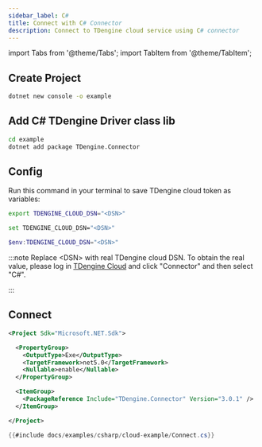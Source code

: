 ```yaml
---
sidebar_label: C#
title: Connect with C# Connector
description: Connect to TDengine cloud service using C# connector
---
```

import Tabs from '@theme/Tabs';
import TabItem from '@theme/TabItem';

## Create Project

```bash
dotnet new console -o example
```

## Add C# TDengine Driver class lib

```bash
cd example
dotnet add package TDengine.Connector
```

## Config

Run this command in your terminal to save TDengine cloud token as variables:

<Tabs defaultValue="bash">
<TabItem value="bash" label="Bash">

```bash
export TDENGINE_CLOUD_DSN="<DSN>"
```

</TabItem>
<TabItem value="cmd" label="CMD">

```bash
set TDENGINE_CLOUD_DSN="<DSN>"
```

</TabItem>
<TabItem value="powershell" label="Powershell">

```powershell
$env:TDENGINE_CLOUD_DSN="<DSN>"
```

</TabItem>
</Tabs>


<!-- exclude -->
:::note
Replace  <DSN\> with real TDengine cloud DSN. To obtain the real value, please log in [TDengine Cloud](https://cloud.tdengine.com) and click "Connector" and then select "C#".

:::
<!-- exclude-end -->

## Connect

``` XML
<Project Sdk="Microsoft.NET.Sdk">

  <PropertyGroup>
    <OutputType>Exe</OutputType>
    <TargetFramework>net5.0</TargetFramework>
    <Nullable>enable</Nullable>
  </PropertyGroup>

  <ItemGroup>
    <PackageReference Include="TDengine.Connector" Version="3.0.1" />
  </ItemGroup>

</Project>
```

```C#
{{#include docs/examples/csharp/cloud-example/Connect.cs}}
```
